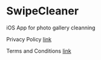 # SwipeCleaner
iOS App for photo gallery cleanning

Privacy Policy [link](https://github.com/ElyDantas/SwipeCleanerDocs/blob/master/privacy_policy.html)

Terms and Conditions [link](https://github.com/ElyDantas/SwipeCleanerDocs/blob/master/terms_and_conditions.html)
